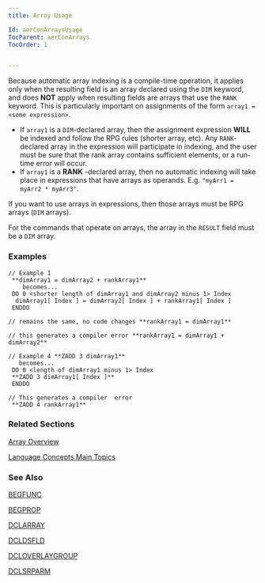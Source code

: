 ```yaml
---
title: Array Usage

Id: aerConArraysUsage
TocParent: aerConArrays
TocOrder: 1


---
```


Because automatic array indexing is a compile-time operation, it applies only when the resulting field is an array declared using the ```DIM``` keyword, and does **NOT** apply when resulting fields are arrays that use the ```RANK``` keyword. This is particularly important on assignments of the form ```array1 = <some expression>```. 

- If ```array1``` is a ```DIM```-declared array, then the assignment expression **WILL** be indexed and follow the RPG rules (shorter array, etc). Any ```RANK```-declared array in the expression will participate in indexing, and the user must be sure that the rank array contains sufficient elements, or a run-time error will occur.
- If ```array1``` is a **RANK** -declared array, then no automatic indexing will take place in expressions that have arrays as operands. E.g. ```"myArr1 = myArr2 * myArr3"```. 

If you want to use arrays in expressions, then those arrays must be RPG arrays (```DIM``` arrays).

For the commands that operate on arrays, the array in the ```RESULT``` field must be a ```DIM``` array. 

### Examples

```
// Example 1
 **dimArray1 = dimArray2 + rankArray1** 
    becomes... 
 DO 0 <shorter length of dimArray1 and dimArray2 minus 1> Index
  dimArray1[ Index ] = dimArray2[ Index ] + rankArray1[ Index ]
 ENDDO

// remains the same, no code changes **rankArray1 = dimArray1**  

// this generates a compiler error **rankArray1 = dimArray1 + dimArray2** 

// Example 4 **ZADD 3 dimArray1** 
   becomes...
 DO 0 <length of dimArray1 minus 1> Index 
 **ZADD 3 dimArray1[ Index ]** 
 ENDDO

// This generates a compiler  error
 **ZADD 4 rankArray1** 
```

### Related Sections
[Array Overview](ArraysOverview.html)

[Language Concepts Main Topics](/concepts/LanguageConceptsMain.html) 

### See Also
[BEGFUNC](/dox/BEGFUNC.html)

[BEGPROP](/dox/BEGPROP.html)

[DCLARRAY](/dox/DCLARRAY.html)

[DCLDSFLD](/dox/DCLDSFLD.html)

[DCLOVERLAYGROUP](/dox/DCLOVERLAYGROUP.html)

[DCLSRPARM](/dox/DCLSRPARM.html) 
